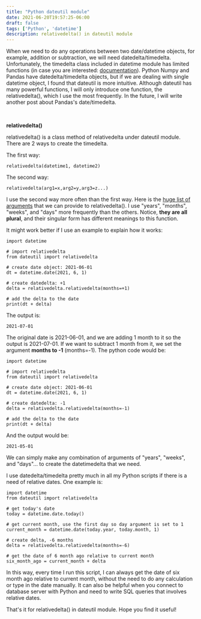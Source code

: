 ```yaml
---
title: "Python dateutil module"
date: 2021-06-20T19:57:25-06:00
draft: false
tags: ['Python', 'datetime']
description: relativedelta() in dateutil module
---
```


When we need to do any operations between two date/datetime objects, for example, addition or subtraction, we will need datedelta/timedelta. Unfortunately, the timedelta class included in datetime module has limited functions (in case you are interested: [documentation](https://docs.python.org/3/library/datetime.html#timedelta-objects)). Python Numpy and Pandas have datedelta/timedelta objects, but if we are dealing with single datetime object, I found that dateutil is more intuitive. Although dateutil has many powerful functions, I will only introduce one function, the relativedelta(), which I use the most frequently. 
In the future, I will write another post about Pandas's date/timedelta. 
<p>&nbsp;</p>

**relativedelta()**

relativedelta() is a class method of relativedelta under dateutil module. There are 2 ways to create the timedelta.

The first way:
```
relativedelta(datetime1, datetime2)
```
The second way:
```
relativedelta(arg1=x,arg2=y,arg3=z...)
```

I use the second way more often than the first way. Here is the [huge list of arguments](https://dateutil.readthedocs.io/en/stable/relativedelta.html) that we can provide to relativedelta(). I use "years", "months", "weeks", and "days" more frequently than the others. Notice, **they are all plural**, and their singular form has different meanings to this function.

It might work better if I use an example to explain how it works:
```
import datetime 

# import relativedelta
from dateutil import relativedelta

# create date object: 2021-06-01
dt = datetime.date(2021, 6, 1)

# create datedelta: +1
delta = relativedelta.relativedelta(months=+1)

# add the delta to the date
print(dt + delta)
```
The output is:
```
2021-07-01
```
The original date is 2021-06-01, and we are adding 1 month to it so the output is 2021-07-01. If we want to subtract 1 month from it, we set the argument **months to -1** (months=-1). The python code would be:
```
import datetime

# import relativedelta
from dateutil import relativedelta

# create date object: 2021-06-01
dt = datetime.date(2021, 6, 1)

# create datedelta: -1
delta = relativedelta.relativedelta(months=-1)

# add the delta to the date
print(dt + delta)
```
And the output would be:
```
2021-05-01
```
We can simply make any combination of arguments of "years", "weeks", and "days"... to create the datetimedelta that we need.

I use datedelta/timedelta pretty much in all my Python scripts if there is a need of relative dates. One example is:
```
import datetime
from dateutil import relativedelta

# get today's date
today = datetime.date.today() 

# get current month, use the first day so day argument is set to 1
current_month = datetime.date(today.year, today.month, 1) 

# create delta, -6 months
delta = relativedelta.relativedelta(months=-6)

# get the date of 6 month ago relative to current month
six_month_ago = current_month + delta
```
In this way, every time I run this script, I can always get the date of six month ago relative to current month, without the need to do any calculation or type in the date manually. It can also be helpful when you connect to database server with Python and need to write SQL queries that involves relative dates.

That's it for relativedelta() in dateutil module. Hope you find it useful! 